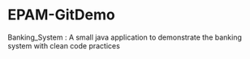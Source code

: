 # EPAM-GitDemo

Banking_System : A small java application to demonstrate the banking system with clean code practices
